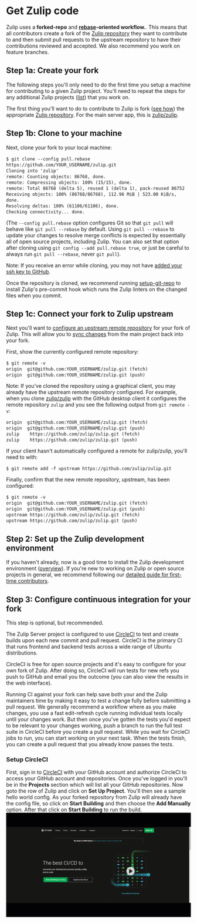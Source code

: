 # Get Zulip code

Zulip uses a **forked-repo** and **[rebase][gitbook-rebase]-oriented
workflow.**. This means that all contributors create a fork of the [Zulip
repository][github-zulip] they want to contribute to and then submit pull
requests to the upstream repository to have their contributions reviewed and
accepted. We also recommend you work on feature branches.

## Step 1a: Create your fork

The following steps you'll only need to do the first time you setup a machine
for contributing to a given Zulip project. You'll need to repeat the steps for
any additional Zulip projects ([list][github-zulip]) that you work on.

The first thing you'll want to do to contribute to Zulip is fork ([see
how][github-help-fork]) the appropriate [Zulip repository][github-zulip]. For
the main server app, this is [zulip/zulip][github-zulip-zulip].

## Step 1b: Clone to your machine

Next, clone your fork to your local machine:

```
$ git clone --config pull.rebase https://github.com/YOUR_USERNAME/zulip.git
Cloning into 'zulip'
remote: Counting objects: 86768, done.
remote: Compressing objects: 100% (15/15), done.
remote: Total 86768 (delta 5), reused 1 (delta 1), pack-reused 86752
Receiving objects: 100% (86768/86768), 112.96 MiB | 523.00 KiB/s, done.
Resolving deltas: 100% (61106/61106), done.
Checking connectivity... done.
```

(The `--config pull.rebase` option configures Git so that `git pull`
will behave like `git pull --rebase` by default.  Using `git pull
--rebase` to update your changes to resolve merge conflicts is
expected by essentially all of open source projects, including Zulip.
You can also set that option after cloning using `git config --add
pull.rebase true`, or just be careful to always run `git pull
--rebase`, never `git pull`).

Note: If you receive an error while cloning, you may not have [added your ssh
key to GitHub][github-help-add-ssh-key].

Once the repository is cloned, we recommend running
[setup-git-repo][zulip-rtd-tools-setup] to install Zulip's pre-commit
hook which runs the Zulip linters on the changed files when you
commit.

## Step 1c: Connect your fork to Zulip upstream

Next you'll want to [configure an upstream remote
repository][github-help-conf-remote] for your fork of Zulip. This will allow
you to [sync changes][github-help-sync-fork] from the main project back into
your fork.

First, show the currently configured remote repository:

```
$ git remote -v
origin  git@github.com:YOUR_USERNAME/zulip.git (fetch)
origin  git@github.com:YOUR_USERNAME/zulip.git (push)
```

Note: If you've cloned the repository using a graphical client, you may already
have the upstream remote repository configured. For example, when you clone
[zulip/zulip][github-zulip-zulip] with the GitHub desktop client it configures
the remote repository `zulip` and you see the following output from `git remote
-v`:

```
origin  git@github.com:YOUR_USERNAME/zulip.git (fetch)
origin  git@github.com:YOUR_USERNAME/zulip.git (push)
zulip    https://github.com/zulip/zulip.git (fetch)
zulip    https://github.com/zulip/zulip.git (push)
```

If your client hasn't automatically configured a remote for zulip/zulip, you'll
need to with:

```
$ git remote add -f upstream https://github.com/zulip/zulip.git
```

Finally, confirm that the new remote repository, upstream, has been configured:

```
$ git remote -v
origin  git@github.com:YOUR_USERNAME/zulip.git (fetch)
origin  git@github.com:YOUR_USERNAME/zulip.git (push)
upstream https://github.com/zulip/zulip.git (fetch)
upstream https://github.com/zulip/zulip.git (push)
```

## Step 2: Set up the Zulip development environment

If you haven't already, now is a good time to install the Zulip development environment
([overview][zulip-rtd-dev-overview]). If you're new to working on Zulip or open
source projects in general, we recommend following our [detailed guide for
first-time contributors][zulip-rtd-dev-first-time].

## Step 3: Configure continuous integration for your fork

This step is optional, but recommended.

The Zulip Server project is configured to use [CircleCI][circle-ci]
to test and create builds upon each new commit and pull request.
CircleCI is the primary CI that runs frontend and backend
tests across a wide range of Ubuntu distributions.

CircleCI is free for open source projects and it's easy to
configure for your own fork of Zulip. After doing so, CircleCI
will run tests for new refs you push to GitHub and email you the outcome
(you can also view the results in the web interface).

Running CI against your fork can help save both your and the
Zulip maintainers time by making it easy to test a change fully before
submitting a pull request.  We generally recommend a workflow where as
you make changes, you use a fast edit-refresh cycle running individual
tests locally until your changes work.  But then once you've gotten
the tests you'd expect to be relevant to your changes working, push a
branch to run the full test suite in CircleCI before
you create a pull request.  While you wait for CircleCI jobs
to run, you can start working on your next task.  When the tests finish,
you can create a pull request that you already know passes the tests.

### Setup CircleCI

First, sign in to [CircleCI][circle-ci] with your GitHub account and authorize
CircleCI to access your GitHub account and repositories. Once you've logged
in you'll be in the  **Projects** section which will list all your GitHub
repositories. Now goto the row of Zulip and click on **Set Up Project**.
You'll then see a sample hello world config. As your forked repository from Zulip
will already have the config file, so click on **Start Building** and then choose
the **Add Manually** option. After that click on **Start Building** to run the build.
![Screencast of CircleCI setup](../images/zulip-circleci.gif)

[gitbook-rebase]: https://git-scm.com/book/en/v2/Git-Branching-Rebasing
[github-help-add-ssh-key]: https://help.github.com/en/articles/adding-a-new-ssh-key-to-your-github-account
[github-help-conf-remote]: https://help.github.com/en/articles/configuring-a-remote-for-a-fork
[github-help-fork]: https://help.github.com/en/articles/fork-a-repo
[github-help-sync-fork]: https://help.github.com/en/articles/syncing-a-fork
[github-zulip]: https://github.com/zulip/
[github-zulip-zulip]: https://github.com/zulip/zulip/
[circle-ci]:https://circleci.com/
[zulip-rtd-dev-first-time]: ../development/setup-vagrant.md
[zulip-rtd-dev-overview]: ../development/overview.md
[zulip-rtd-tools-setup]: ../git/zulip-tools.html#set-up-git-repo-script
